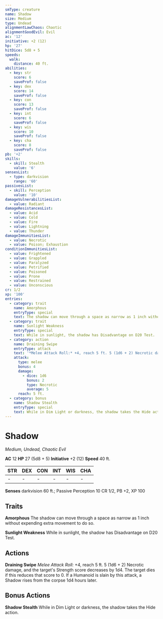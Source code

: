 ```yaml
---
smType: creature
name: Shadow
size: Medium
type: Undead
alignmentLawChaos: Chaotic
alignmentGoodEvil: Evil
ac: '12'
initiative: +2 (12)
hp: '27'
hitDice: 5d8 + 5
speeds:
  walk:
    distance: 40 ft.
abilities:
  - key: str
    score: 6
    saveProf: false
  - key: dex
    score: 14
    saveProf: false
  - key: con
    score: 13
    saveProf: false
  - key: int
    score: 6
    saveProf: false
  - key: wis
    score: 10
    saveProf: false
  - key: cha
    score: 8
    saveProf: false
pb: '+2'
skills:
  - skill: Stealth
    value: '6'
sensesList:
  - type: darkvision
    range: '60'
passivesList:
  - skill: Perception
    value: '10'
damageVulnerabilitiesList:
  - value: Radiant
damageResistancesList:
  - value: Acid
  - value: Cold
  - value: Fire
  - value: Lightning
  - value: Thunder
damageImmunitiesList:
  - value: Necrotic
  - value: Poison; Exhaustion
conditionImmunitiesList:
  - value: Frightened
  - value: Grappled
  - value: Paralyzed
  - value: Petrified
  - value: Poisoned
  - value: Prone
  - value: Restrained
  - value: Unconscious
cr: 1/2
xp: '100'
entries:
  - category: trait
    name: Amorphous
    entryType: special
    text: The shadow can move through a space as narrow as 1 inch without expending extra movement to do so.
  - category: trait
    name: Sunlight Weakness
    entryType: special
    text: While in sunlight, the shadow has Disadvantage on D20 Test.
  - category: action
    name: Draining Swipe
    entryType: attack
    text: '*Melee Attack Roll:* +4, reach 5 ft. 5 (1d6 + 2) Necrotic damage, and the target''s Strength score decreases by 1d4. The target dies if this reduces that score to 0. If a Humanoid is slain by this attack, a Shadow rises from the corpse 1d4 hours later.'
    attack:
      type: melee
      bonus: 4
      damage:
        - dice: 1d6
          bonus: 2
          type: Necrotic
          average: 5
      reach: 5 ft.
  - category: bonus
    name: Shadow Stealth
    entryType: special
    text: While in Dim Light or darkness, the shadow takes the Hide action.
---
```


# Shadow
*Medium, Undead, Chaotic Evil*

**AC** 12
**HP** 27 (5d8 + 5)
**Initiative** +2 (12)
**Speed** 40 ft.

| STR | DEX | CON | INT | WIS | CHA |
| --- | --- | --- | --- | --- | --- |
| - | - | - | - | - | - |

**Senses** darkvision 60 ft.; Passive Perception 10
CR 1/2, PB +2, XP 100

## Traits

**Amorphous**
The shadow can move through a space as narrow as 1 inch without expending extra movement to do so.

**Sunlight Weakness**
While in sunlight, the shadow has Disadvantage on D20 Test.

## Actions

**Draining Swipe**
*Melee Attack Roll:* +4, reach 5 ft. 5 (1d6 + 2) Necrotic damage, and the target's Strength score decreases by 1d4. The target dies if this reduces that score to 0. If a Humanoid is slain by this attack, a Shadow rises from the corpse 1d4 hours later.

## Bonus Actions

**Shadow Stealth**
While in Dim Light or darkness, the shadow takes the Hide action.
